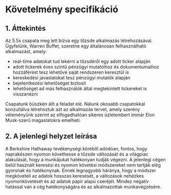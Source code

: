 # Követelmény specifikáció

## 1. Áttekintés

Az 5.5x csapata meg lett bízva egy tőzsde alkalmazás létrehozásával. Ügyfelünk, Warren Buffet, szeretne egy általánosan felhasználható alkalmazást, amely: 
<ul>
  <li>real-time adatokat tud lekérni a tőzsdéről egy adott ticker alapján</li>
  <li>adott tickerek éves színtű pénzügyi mutatóihoz és dokumentumaihoz hozzáférést tesz lehetővé saját rendszeren keresztül is</li>
  <li>kereskedési javaslatokat tesz pénzügyi mutatók alapján</li>
  <li>bejelentkezési lehetőséget biztosít</li>
  <li>lehetőséget ad más felhasználók által megtekintett tickereket is visszanézni</li>
</ul>
Csapatunk büszkén állt a feladat elé. Nálunk okosabb csapatokkal konzultálva létrehoztuk azt az alkalmazás tervet, amely szerény véleményünk szerint az elfogadhatóan sikeres üzletembert immár Elon Musk-szerű magaslatokra emelheti.

## 2. A jelenlegi helyzet leírása

A Berkshire Hathaway tevékenységi köréből adódóan, fontos, hogy naprakészen nyomon követhesse a tőzsde változását és a világpiac alakulását, hogy a munkájukat hatékonyan tudják végezni. A jelenlegi cégen belül használt keresési és nyomon követési módszereket nem tartják elég gyorsnak és hatékonynak. Ennek legnagyobb háránya, hogy a módszer megköveteli az adatok hosszas keresését, a változások nehézkes nyomonkövetését és az adatok papír alapú cseréjét. Mindez negatív hatással van a cég hatékonyságára és az alkalmazottak munkavégzésére.


